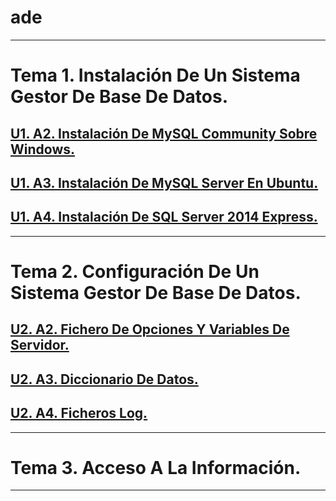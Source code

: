 # ade

---

# **Tema 1. Instalación De Un Sistema Gestor De Base De Datos.**

## **[U1. A2. Instalación De MySQL Community Sobre Windows.](https://github.com/NoeClariNista/ade1718/tree/master/trim1/u1/a2)**

## **[U1. A3. Instalación De MySQL Server En Ubuntu.](https://github.com/NoeClariNista/ade1718/tree/master/trim1/u1/a3)**

## **[U1. A4. Instalación De SQL Server 2014 Express.](https://github.com/NoeClariNista/ade1718/tree/master/trim1/u1/a4)**

---

# **Tema 2. Configuración De Un Sistema Gestor De Base De Datos.**

## **[U2. A2. Fichero De Opciones Y Variables De Servidor.](https://github.com/NoeClariNista/ade1718/tree/master/trim1/u2/a2)**

## **[U2. A3. Diccionario De Datos.](https://github.com/NoeClariNista/ade1718/tree/master/trim1/u2/a3)**

## **[U2. A4. Ficheros Log.](https://github.com/NoeClariNista/ade1718/tree/master/trim1/u2/a4)**

---

# **Tema 3. Acceso A La Información.**

---
